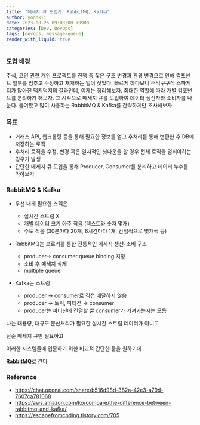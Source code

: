 ```yaml
---
title: "메세지 큐 도입기: RabbitMQ, Kafka"
author: yoonkij
date: 2023-08-26 09:00:00 +0900
categories: [Dev, DevOps]
tags: [devops, message-queue]
render_with_liquid: true
---
```

### 도입 배경

주식, 코인 관련 개인 프로젝트를 진행 중 잦은 구조 변경과 환경 변경으로 인해
컴포넌트 일부를 멈추고 수정하고 재개하는 일이 잦았다.
빠르게 하다보니 주먹구구식 스파게티가 많아진 덕지덕지의 결과인데,
이제는 정리해보자.
최대한 역할에 따라 개별 컴포넌트를 분리하기 해보자.
그 시작으로 메세지 큐를 도입하여 데이터 생산자와 소비자를 나눈다.
들어봤고 많이 사용하는 RabbitMQ & Kafka를 간략하게만 조사해보자

### 목표
- 거래소 API, 웹크롤링 등을 통해 필요한 정보를 얻고 후처리를 통해 변환한 후 DB에 저장하는 로직
- 후처리 로직을 수정, 변경 혹은 일시적인 셧다운을 할 경우 전체 로직을 멈춰야하는 경우가 발생
- 간단한 메세지 큐 도입을 통해 Producer, Consumer를 분리하고 데이터 누수를 막아보자

### RabbitMQ & Kafka

- 우선 내게 필요한 스펙은
    - 실시간 스트림 X
    - 개별 데이터 크기 아주 작음 (텍스트와 숫자 몇개)
    - 수도 적음 (30분마다 20개, 6시간마다 1개, 간헐적으로 몇개씩 등)

- RabbitMQ는 브로커를 통한 전통적인 메세지 생산-소비 구조
    - producer→ consumer queue binding 지정
    - 소비 후 메세지 삭제
    - multiple queue
- Kafka는 스트림
    - producer → consumer로 직접 배달하지 않음
    - producer → 토픽, 파티션 → consumer
    - producer는 파티션에 진열할 뿐 consumer가 가져가는지는 모름

나는 대용량, 대규모 분산처리가 필요한 실시간 스트림 데이터가 아니고

단순 메세지 큐만 필요하고

이러한 시스템들에 입문하기 위한 비교적 간단한 툴을 원하기에

**RabbitMQ**로 간다

### Reference

- https://chat.openai.com/share/b516d98d-382a-42e3-a79d-7607ca781068
- https://aws.amazon.com/ko/compare/the-difference-between-rabbitmq-and-kafka/
- https://escapefromcoding.tistory.com/705